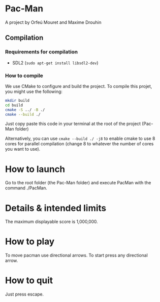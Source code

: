 # Pac-Man

A project by Orfeú Mouret and Maxime Drouhin

## Compilation

### Requirements for compilation

- SDL2 (`sudo apt-get install libsdl2-dev`)

### How to compile

We use CMake to configure and build the project.
To compile this projet, you might use the following:

```bash
mkdir build
cd build
cmake -S ../ -B ./
cmake --build ./
```

Just copy paste this code in your terminal at the root of the project (Pac-Man folder)

Alternatively, you can use `cmake --build ./ -j8` to enable cmake to use 8 cores for parallel compilation (change 8 to whatever the number of cores you want to use).

# How to launch
Go to the root folder (the Pac-Man folder) and execute PacMan with the command ./PacMan.

# Details & intended limits

The maximum displayable score is 1,000,000.

# How to play

To move pacman use directional arrows.
To start press any directional arrow.

# How to quit
Just press escape.

